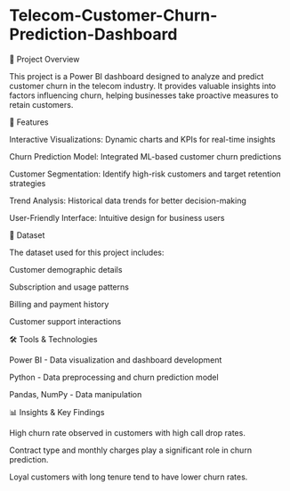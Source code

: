 # Telecom-Customer-Churn-Prediction-Dashboard

📌 Project Overview

This project is a Power BI dashboard designed to analyze and predict customer churn in the telecom industry. It provides valuable insights into factors influencing churn, helping businesses take proactive measures to retain customers.

🚀 Features

Interactive Visualizations: Dynamic charts and KPIs for real-time insights

Churn Prediction Model: Integrated ML-based customer churn predictions

Customer Segmentation: Identify high-risk customers and target retention strategies

Trend Analysis: Historical data trends for better decision-making

User-Friendly Interface: Intuitive design for business users

📂 Dataset

The dataset used for this project includes:

Customer demographic details

Subscription and usage patterns

Billing and payment history

Customer support interactions

🛠️ Tools & Technologies

Power BI - Data visualization and dashboard development

Python - Data preprocessing and churn prediction model

Pandas, NumPy - Data manipulation

📊 Insights & Key Findings

High churn rate observed in customers with high call drop rates.

Contract type and monthly charges play a significant role in churn prediction.

Loyal customers with long tenure tend to have lower churn rates.
